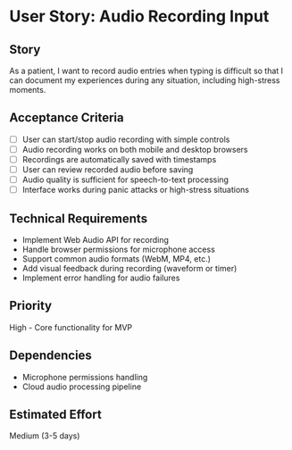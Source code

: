 # User Story: Audio Recording Input

## Story
As a patient, I want to record audio entries when typing is difficult so that I can document my experiences during any situation, including high-stress moments.

## Acceptance Criteria
- [ ] User can start/stop audio recording with simple controls
- [ ] Audio recording works on both mobile and desktop browsers
- [ ] Recordings are automatically saved with timestamps
- [ ] User can review recorded audio before saving
- [ ] Audio quality is sufficient for speech-to-text processing
- [ ] Interface works during panic attacks or high-stress situations

## Technical Requirements
- Implement Web Audio API for recording
- Handle browser permissions for microphone access
- Support common audio formats (WebM, MP4, etc.)
- Add visual feedback during recording (waveform or timer)
- Implement error handling for audio failures

## Priority
High - Core functionality for MVP

## Dependencies
- Microphone permissions handling
- Cloud audio processing pipeline

## Estimated Effort
Medium (3-5 days)